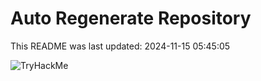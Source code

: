 # Auto Regenerate Repository

This README was last updated: 2024-11-15 05:45:05

 ![TryHackMe](https://tryhackme.com/badge/533634)